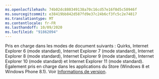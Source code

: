 ```yaml
---
ms.openlocfilehash: 74b02dc880349138a70c16cd57e16f0d5c50946f
ms.sourcegitcommit: e38419bb842d587fd9e37c24b6cf3fc5c2e74817
ms.translationtype: MT
ms.contentlocale: fr-FR
ms.lasthandoff: 10/09/2020
ms.locfileid: "91862094"
---
```

Pris en charge dans les modes de document suivants : Quirks, Internet Explorer 6 (mode standard), Internet Explorer 7 (mode standard), Internet Explorer 8 (mode standard), Internet Explorer 9 (mode standard), Internet Explorer 10 (mode standard) et Internet Explorer 11 (mode standard). Également pris en charge dans les applications du Store (Windows 8 et Windows Phone 8.1). Voir [Informations de version](/microsoft-edge/dev-guide/whats-new/javascript-version-information).